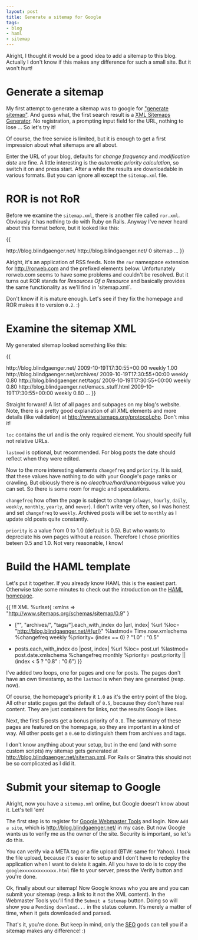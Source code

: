 ```yaml
---
layout: post
title: Generate a sitemap for Google
tags:
- blog
- haml
- sitemap
---
```


Alright, I thought it would be a good idea to add a sitemap to this blog. Actually 
I don't know if this makes any difference for such a small site. But it won't hurt!


# Generate a sitemap

My first attempt to generate a sitemap was to google for ["generate sitemap"](http://www.google.com/search?hl=en&ie=UTF-8&oe=UTF-8&q=%22generate+sitemap%22). And guess what, the first 
search result is a [XML Sitemaps Generator](http://www.xml-sitemaps.com/). No
registration, a prompting input field for the URL, nothing to lose … So let's try it!

Of course, the free service is limited, but it is enough to get a first 
impression about what sitemaps are all about.

Enter the URL of your blog, defaults for *change frequency* and *modification date*
are fine. A little interesting is the *automatic priority calculation*, so switch 
it on and press start. After a while the results are downloadable in various 
formats. But you can ignore all except the `sitemap.xml` file.


# ROR is not RoR

Before we examine the `sitemap.xml`, there is another file called `ror.xml`. 
Obviously it has nothing to do with Ruby on Rails. Anyway I've never heard about 
this format before, but it looked like this:

{{
<?xml version="1.0" encoding="UTF-8"?>
<rss version="2.0" xmlns:ror="http://rorweb.com/0.1/" >
<channel>
  <title>ROR Sitemap for http://blog.blindgaenger.net/</title>
  <link>http://blog.blindgaenger.net/</link>
  <item>
       <link>http://blog.blindgaenger.net/</link>
       <title>when you don't know where you @ &mdash; blindgaenger</title>
       <ror:updatePeriod></ror:updatePeriod>
       <ror:sortOrder>0</ror:sortOrder>
       <ror:resourceOf>sitemap</ror:resourceOf>
  </item>
…
}}

Alright, it's an application of RSS feeds. Note the `ror` namespace extension 
for <http://rorweb.com> and the prefixed elements below. Unfortunately rorweb.com 
seems to have some problems and couldn't be resolved. But it turns out ROR stands 
for *Resources Of a Resource* and basically provides the same functionality as 
we'll find in 'sitemap.xml`. 

Don't know if it is mature enough. Let's see if they fix the homepage and ROR 
makes it to version `0.2`. :)


# Examine the sitemap XML

My generated sitemap looked something like this:

{{
<?xml version="1.0" encoding="UTF-8"?>
<urlset xmlns="http://www.sitemaps.org/schemas/sitemap/0.9">
  <url>
    <loc>http://blog.blindgaenger.net/</loc>
    <lastmod>2009-10-19T17:30:55+00:00</lastmod>
    <changefreq>weekly</changefreq>
    <priority>1.00</priority>
  </url>
  <url>
    <loc>http://blog.blindgaenger.net/archives/</loc>
    <lastmod>2009-10-19T17:30:55+00:00</lastmod>
    <changefreq>weekly</changefreq>
    <priority>0.80</priority>
  </url>
  <url>
    <loc>http://blog.blindgaenger.net/tags/</loc>
    <lastmod>2009-10-19T17:30:55+00:00</lastmod>
    <changefreq>weekly</changefreq>
    <priority>0.80</priority>
  </url>
  <url>
    <loc>http://blog.blindgaenger.net/emacs_stuff.html</loc>
    <lastmod>2009-10-19T17:30:55+00:00</lastmod>
    <changefreq>weekly</changefreq>
    <priority>0.80</priority>
  </url>
  …
}}

Straight forward! A list of all pages and subpages on my blog's website. Note, 
there is a pretty good explanation of all XML elements and more details 
(like validation) at <http://www.sitemaps.org/protocol.php>. Don't miss it!

`loc` contains the url and is the only required element. You should specify full 
not relative URLs.

`lastmod` is optional, but recommended. For blog posts the date should reflect 
when they were edited.

Now to the more interesting elements `changefreq` and `priority`. It is said,
that these values have nothing to do with your Google's page ranks or crawling. 
But obiously there is no *clear/true/hard/unambiguous* value you can set. So 
there is some room for magic and speculations.

`changefreq` how often the page is subject to change (`always`, `hourly`, 
`daily`, `weekly`, `monthly`, `yearly`, and `never`). I don't write very often, 
so I was honest and set `changefreq` to `weekly`. Archived posts will be set to 
`monthly` as I update old posts quite constantly.

`priority` is a value from 0 to 1.0 (default is 0.5). But who wants to depreciate
his own pages without a reason. Therefore I chose priorities beteen 0.5 and 1.0.
Not very reasonable, I know!


# Build the HAML template

Let's put it together. If you already know HAML this is the easiest part. 
Otherwise take some minutes to check out the introduction on the 
[HAML homepage](http://haml-lang.com/).

{{
!!! XML
%urlset{ :xmlns => "http://www.sitemaps.org/schemas/sitemap/0.9" }

  - ["", "archives/", "tags/"].each_with_index do |url, index|
    %url
      %loc= "http://blog.blindgaenger.net/#{url}"
      %lastmod= Time.now.xmlschema
      %changefreq weekly
      %priority= (index == 0) ? "1.0" : "0.5"

  - posts.each_with_index do |post, index|
    %url
      %loc= post.url
      %lastmod= post.date.xmlschema
      %changefreq monthly
      %priority= post.priority || (index < 5 ? "0.8" : "0.6")
}}
    
I've added two loops, one for pages and one for posts. The pages don't have an 
own timestamp, so the `lastmod` is when they are generated (resp. now).

Of course, the homepage's priority it `1.0` as it's the entry point of the blog.
All other static pages get the default of `0.5`, because they don't have real 
content. They are just containers for links, not the results Google likes.

Next, the first 5 posts get a bonus priority of `0.8`. The summary of these pages
are featured on the homepage, so they are important in a kind of way. All other
posts get a `0.60` to distinguish them from archives and tags.

I don't know anything about your setup, but in the end (and with some custom 
scripts) my sitemap gets generated at <http://blog.blindgaenger.net/sitemap.xml>.
For Rails or Sinatra this should not be so complicated as I did it.


# Submit your sitemap to Google

Alright, now you have a `sitemap.xml` online, but Google doesn't know about it.
Let's tell 'em!

The first step is to register for [Google Webmaster Tools](http://www.google.com/webmasters/tools)
and login. Now `Add a site`, which is <http://blog.blindgaenger.net/> in my case.
But now Google wants us to verify me as the owner of the site. Security is important,
so let's do this.

You can verify via a META tag or a file upload (BTW: same for Yahoo). I took the 
file upload, because it's easier to setup and I don't have to redeploy the 
application when I want to delete it again. All you have to do is to copy the 
`googlexxxxxxxxxxxxx.html` file to your server, press the Verify button and you're
done.

Ok, finally about our sitemap! Now Google knows who you are and you can submit 
your sitemap (resp. a link to it not the XML content). In the Webmaster Tools you'll
find the `Submit a Sitemap` button. Doing so will show you a `Pending download...`
in the status column. It’s merely a matter of time, when it gets downloaded and
parsed.

That's it, you're done. But keep in mind, only the [SEO](http://en.wikipedia.org/wiki/Search_engine_optimization) gods can tell you if a sitemap makes any difference! :)

